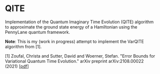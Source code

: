 # QITE
Implementation of the Quantum Imaginary Time Evolution (QITE) algorithm to approximate the ground state energy of a Hamiltonian using the PennyLane quantum framework.

**Note**: This is my (work in progress) attempt to implement the VarQITE algorithm from [1].

[1] Zoufal, Christa and Sutter, David and Woerner, Stefan. "Error Bounds for Variational Quantum Time Evolution." arXiv preprint arXiv:2108.00022 (2021) [[pdf](https://arxiv.org/abs/2108.00022)]
